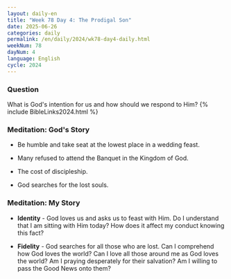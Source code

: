 ```yaml
---
layout: daily-en
title: "Week 78 Day 4: The Prodigal Son"
date: 2025-06-26
categories: daily
permalink: /en/daily/2024/wk78-day4-daily.html
weekNum: 78
dayNum: 4
language: English
cycle: 2024
---
```


### Question     
What is God's intention for us and how should we respond to Him?
{% include BibleLinks2024.html %} 

### Meditation: God's Story   
+ Be humble and take seat at the lowest place in a wedding feast. 

+ Many refused to attend the Banquet in the Kingdom of God. 

+ The cost of discipleship. 

+ God searches for the lost souls. 

### Meditation: My Story   
+ **Identity** - God loves us and asks us to feast with Him. Do I understand that I am sitting with Him today? How does it affect my conduct knowing this fact? 

+ **Fidelity** - God searches for all those who are lost. Can I comprehend how God loves the world? Can I love all those around me as God loves the world? Am I praying desperately for their salvation? Am I willing to pass the Good News onto them? 
